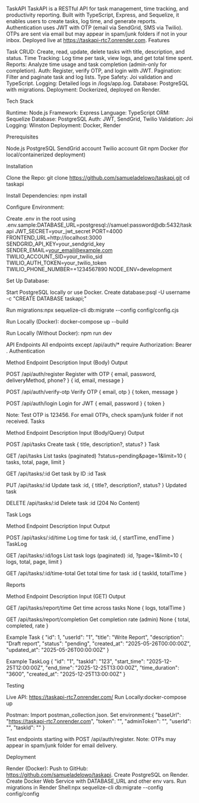 TaskAPI
TaskAPI is a RESTful API for task management, time tracking, and productivity reporting. Built with TypeScript, Express, and Sequelize, it enables users to create tasks, log time, and generate reports. Authentication uses JWT with OTP (email via SendGrid, SMS via Twilio). OTPs are sent via email but may appear in spam/junk folders if not in your inbox. Deployed live at https://taskapi-rtc7.onrender.com.
Features

Task CRUD: Create, read, update, delete tasks with title, description, and status.
Time Tracking: Log time per task, view logs, and get total time spent.
Reports: Analyze time usage and task completion (admin-only for completion).
Auth: Register, verify OTP, and login with JWT.
Pagination: Filter and paginate task and log lists.
Type Safety: Joi validation and TypeScript.
Logging: Detailed logs in /logs/app.log.
Database: PostgreSQL with migrations.
Deployment: Dockerized, deployed on Render.

Tech Stack

Runtime: Node.js
Framework: Express
Language: TypeScript
ORM: Sequelize
Database: PostgreSQL
Auth: JWT, SendGrid, Twilio
Validation: Joi
Logging: Winston
Deployment: Docker, Render

Prerequisites

Node.js
PostgreSQL
SendGrid account
Twilio account
Git
npm
Docker (for local/containerized deployment)

Installation

Clone the Repo:
git clone https://github.com/samueladelowo/taskapi.git
cd taskapi


Install Dependencies:
npm install


Configure Environment:

Create .env in the root using .env.sample:DATABASE_URL=postgresql://samuel:password@db:5432/taskapi
JWT_SECRET=your_jwt_secret
PORT=4000
FRONTEND_URL=http://localhost:3000
SENDGRID_API_KEY=your_sendgrid_key
SENDER_EMAIL=your_email@example.com
TWILIO_ACCOUNT_SID=your_twilio_sid
TWILIO_AUTH_TOKEN=your_twilio_token
TWILIO_PHONE_NUMBER=+1234567890
NODE_ENV=development




Set Up Database:

Start PostgreSQL locally or use Docker.
Create database:psql -U username -c "CREATE DATABASE taskapi;"


Run migrations:npx sequelize-cli db:migrate --config config/config.cjs




Run Locally (Docker):
docker-compose up --build


Run Locally (Without Docker):
npm run dev



API Endpoints
All endpoints except /api/auth/* require Authorization: Bearer <token>.
Authentication



Method
Endpoint
Description
Input (Body)
Output



POST
/api/auth/register
Register with OTP
{ email, password, deliveryMethod, phone? }
{ id, email, message }


POST
/api/auth/verify-otp
Verify OTP
{ email, otp }
{ token, message }


POST
/api/auth/login
Login for JWT
{ email, password }
{ token }


Note: Test OTP is 123456. For email OTPs, check spam/junk folder if not received.
Tasks



Method
Endpoint
Description
Input (Body/Query)
Output



POST
/api/tasks
Create task
{ title, description?, status? }
Task


GET
/api/tasks
List tasks (paginated)
?status=pending&page=1&limit=10
{ tasks, total, page, limit }


GET
/api/tasks/:id
Get task by ID
:id
Task


PUT
/api/tasks/:id
Update task
:id, { title?, description?, status? }
Updated task


DELETE
/api/tasks/:id
Delete task
:id
(204 No Content)


Task Logs



Method
Endpoint
Description
Input
Output



POST
/api/tasks/:id/time
Log time for task
:id, { startTime, endTime }
TaskLog


GET
/api/tasks/:id/logs
List task logs (paginated)
:id, ?page=1&limit=10
{ logs, total, page, limit }


GET
/api/tasks/:id/time-total
Get total time for task
:id
{ taskId, totalTime }


Reports



Method
Endpoint
Description
Input (GET)
Output



GET
/api/tasks/report/time
Get time across tasks
None
{ logs, totalTime }


GET
/api/tasks/report/completion
Get completion rate (admin)
None
{ total, completed, rate }


Example Task
{
  "id": 1,
  "userId": "1",
  "title": "Write Report",
  "description": "Draft report",
  "status": "pending",
  "created_at": "2025-05-26T00:00:00Z",
  "updated_at": "2025-05-26T00:00:00Z"
}

Example TaskLog
{
  "id": "1",
  "taskId": "123",
  "start_time": "2025-12-25T12:00:00Z",
  "end_time": "2025-12-25T13:00:00Z",
  "time_duration": "3600",
  "created_at": "2025-12-25T13:00:00Z"
}

Testing

Live API: https://taskapi-rtc7.onrender.com/
Run Locally:docker-compose up


Postman:
Import postman_collection.json.
Set environment:{
  "baseUrl": "https://taskapi-rtc7.onrender.com",
  "token": "",
  "adminToken": "",
  "userId": "",
  "taskId": ""
}


Test endpoints starting with POST /api/auth/register.
Note: OTPs may appear in spam/junk folder for email delivery.



Deployment

Render (Docker):
Push to GitHub: https://github.com/samueladelowo/taskapi.
Create PostgreSQL on Render.
Create Docker Web Service with DATABASE_URL and other env vars.
Run migrations in Render Shell:npx sequelize-cli db:migrate --config config/config

